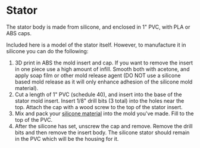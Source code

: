 # Stator
The stator body is made from silicone, and enclosed in 1" PVC, with PLA or ABS caps.

Included here is a model of the stator itself. However, to manufacture it in silicone you can do the following:
1. 3D print in ABS the mold insert and cap. If you want to remove the insert in one piece use a high amount of infill. Smooth both with acetone, and apply soap film or other mold release agent (DO NOT use a silicone based mold release as it will only enhance adhesion of the silicone mold material).
2. Cut a length of 1" PVC (schedule 40), and insert into the base of the stator mold insert. Insert 1/8" drill bits (3 total) into the holes near the top. Attach the cap with a wood screw to the top of the stator insert.
3. Mix and pack your [silicone material](https://rawmaterialsuppliers.com/product/magikmold-gt-1350/)  into the mold you've made. Fill to the top of the PVC.
4. After the silicone has set, unscrew the cap and remove. Remove the drill bits and then remove the insert body. The silicone stator should remain in the PVC which will be the housing for it.
